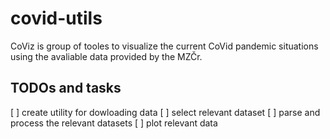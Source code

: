 # covid-utils

CoViz is group of tooles to visualize the current CoVid pandemic situations using the avaliable data provided by the MZČr.

## TODOs and tasks

[ ] create utility for dowloading data
[ ] select relevant dataset
[ ] parse and process the relevant datasets
[ ] plot relevant data
